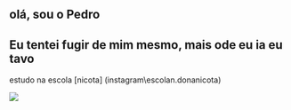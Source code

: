 ## olá, sou o Pedro 

## Eu tentei fugir de mim mesmo, mais ode eu ia eu tavo

estudo na escola [nicota] (instagram\escolan.donanicota)

![](https://media1.tenor.com/m/UaL_fWNuDFkAAAAC/homi-angri-burdi-angry-bird.gif)
